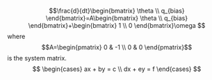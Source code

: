 $$\frac{d}{dt}\begin{bmatrix}
\theta \\ 
q_{bias}
\end{bmatrix}=A\begin{bmatrix}
\theta \\ 
q_{bias}
\end{bmatrix}+\begin{bmatrix}
1 \\ 
0
\end{bmatrix}\omega
$$
where $$A=\begin{pmatrix}
0 & -1 \\ 
0 & 0
\end{pmatrix}$$
is the system matrix.
$$
\begin{cases}
ax + by = c \\
dx + ey = f
\end{cases}
$$
